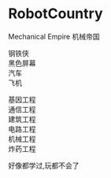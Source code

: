 # RobotCountry
Mechanical Empire
机械帝国

钢铁侠      </br>
黑色屏幕    </br>
  汽车      </br>
  飞机      </br>
  
基因工程　　</br>
通信工程   </br>
建筑工程　　</br>
电路工程　　</br>
机械工程　　</br>
炸药工程　　</br>

好像都学过,玩都不会了   </br>
